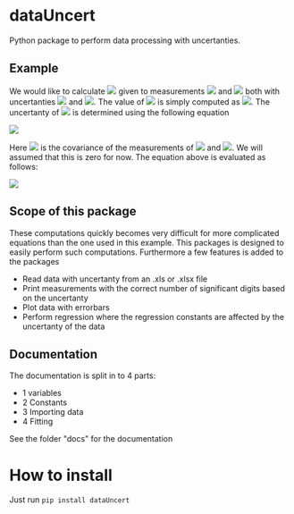 # dataUncert
Python package to perform data processing with uncertanties.

## Example
We would like to calculate <img src="https://render.githubusercontent.com/render/math?math=C=A\cdot B"> given to measurements <img src="https://render.githubusercontent.com/render/math?math=A=12.3"> and <img src="https://render.githubusercontent.com/render/math?math=B=35.1"> both with uncertanties <img src="https://render.githubusercontent.com/render/math?math=\sigma_A=2.6"> and <img src="https://render.githubusercontent.com/render/math?math=\sigma_B=8.9">. The value of <img src="https://render.githubusercontent.com/render/math?math=C"> is simply computed as <img src="https://render.githubusercontent.com/render/math?math=C=12.3\cdot 35.1 = 431.73">. The uncertanty of <img src="https://render.githubusercontent.com/render/math?math=C"> is determined using the following equation

<img src="https://render.githubusercontent.com/render/math?math=\sigma_C = \sqrt{  \left(\frac{\partial C}{\partial A} \sigma_A\right)^2 %2B \left(\frac{\partial C}{\partial B} \sigma_B\right)^2 %2B 2\frac{\partial C}{\partial A}\frac{\partial C}{\partial B}\sigma_{AB}}">

Here <img src="https://render.githubusercontent.com/render/math?math=\sigma_{AB}"> is the covariance of the measurements of <img src="https://render.githubusercontent.com/render/math?math=A"> and <img src="https://render.githubusercontent.com/render/math?math=B">. We will assumed that this is zero for now. The equation above is evaluated as follows:

<img src="https://render.githubusercontent.com/render/math?math=\sigma_C = \sqrt{  \left(B \sigma_A\right)^2 %2B \left(A\sigma_B\right)^2 } = \sqrt{  \left(35.1 \cdot 2.6\right)^2 %2B \left(12.3 \cdot 8.9\right)^2 } = \sqrt{(91.26)^2 %2B (109.47)^2}=142.52">

## Scope of this package
These computations quickly becomes very difficult for more complicated equations than the one used in this example. This packages is designed to easily perform such computations. Furthermore a few features is added to the packages
 - Read data with uncertanty from an .xls or .xlsx file
 - Print measurements with the correct number of significant digits based on the uncertanty
 - Plot data with errorbars
 - Perform regression where the regression constants are affected by the uncertanty of the data

## Documentation
The documentation is split in to 4 parts:
 - 1 variables
 - 2 Constants
 - 3 Importing data
 - 4 Fitting

See the folder "docs" for the documentation

# How to install
Just run ```pip install dataUncert```